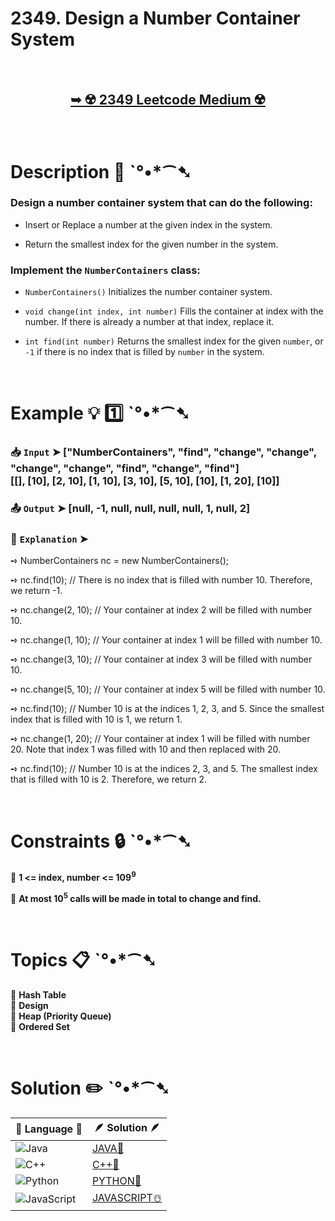 # 2349. Design a Number Container System

</br>

<h2 align="center"> 

<a href="https://leetcode.com/problems/design-a-number-container-system/description/?envType=daily-question&envId=2025-02-08"><strong>➥ ☢️ 2349 Leetcode Medium ☢️ </strong></a>
</h2>

</br>

# Description 📜 ˋ°•*⁀➷

### Design a number container system that can do the following:

- Insert or Replace a number at the given index in the system.

- Return the smallest index for the given number in the system.

### Implement the `NumberContainers` class:

- `NumberContainers()` Initializes the number container system.

- `void change(int index, int number)` Fills the container at index with the number. If there is already a number at that index, replace it.

- `int find(int number)` Returns the smallest index for the given `number`, or `-1` if there is no index that is filled by `number` in the system.

</br>

# Example 💡 1️⃣ ˋ°•*⁀➷

  ### 📥 `Input`  ➤ ["NumberContainers", "find", "change", "change", "change", "change", "find", "change", "find"]</br> [[], [10], [2, 10], [1, 10], [3, 10], [5, 10], [10], [1, 20], [10]]

  ### 📤 `Output`  ➤ [null, -1, null, null, null, null, 1, null, 2]

  ### 🔦 `Explanation`  ➤ 

➺ NumberContainers nc = new NumberContainers();

➺ nc.find(10); // There is no index that is filled with number 10. Therefore, we return -1.

➺ nc.change(2, 10); // Your container at index 2 will be filled with number 10.

➺ nc.change(1, 10); // Your container at index 1 will be filled with number 10.

➺ nc.change(3, 10); // Your container at index 3 will be filled with number 10.

➺ nc.change(5, 10); // Your container at index 5 will be filled with number 10.

➺ nc.find(10); // Number 10 is at the indices 1, 2, 3, and 5. Since the smallest index that is filled with 10 is 1, we return 1.

➺ nc.change(1, 20); // Your container at index 1 will be filled with number 20. Note that index 1 was filled with 10 and then replaced with 20. 

➺ nc.find(10); // Number 10 is at the indices 2, 3, and 5. The smallest index that is filled with 10 is 2. Therefore, we return 2.

</br>

# Constraints 🔒 ˋ°•*⁀➷

🔹 **1 <= index, number <= 109<sup>9</sup>** </br>

🔹 **At most 10<sup>5</sup> calls will be made in total to change and find.** </br>

</br>

# Topics 📋 ˋ°•*⁀➷

🔸 **Hash Table**  </br>
🔸 **Design**  </br>
🔸 **Heap (Priority Queue)**  </br>
🔸 **Ordered Set**  </br>

</br>

# Solution ✏️ ˋ°•*⁀➷

| 📒 Language 📒  | 🪶 Solution 🪶 |
| ------------- | ------------- |
|  ![Java](https://img.shields.io/badge/java-%23ED8B00.svg?style=for-the-badge&logo=openjdk&logoColor=white)  | [JAVA🍁](https://github.com/Prakhar-002/LEETCODE/blob/main/%F0%9F%8D%84%20Daily%20Challenge%202025%20%F0%9F%8D%B3/%F0%9F%94%AC%20Examine%20Thoroughly%20%F0%9F%A7%AC/02%20Feb%20%F0%9F%92%90/08%20-%2002%20-%202025%20---%202349.%20Design%20a%20Number%20Container%20System%20%E2%98%83%EF%B8%8F%20%F0%9F%8D%81%20%F0%9F%8D%B0%20%F0%9F%8E%B2/%F0%9F%8D%81JAVA%20-%202349.%20Design%20a%20Number%20Container%20System.java) |
|  ![C++](https://img.shields.io/badge/c++-%2300599C.svg?style=for-the-badge&logo=c%2B%2B&logoColor=white)  | [C++🎲](https://github.com/Prakhar-002/LEETCODE/blob/main/%F0%9F%8D%84%20Daily%20Challenge%202025%20%F0%9F%8D%B3/%F0%9F%94%AC%20Examine%20Thoroughly%20%F0%9F%A7%AC/02%20Feb%20%F0%9F%92%90/08%20-%2002%20-%202025%20---%202349.%20Design%20a%20Number%20Container%20System%20%E2%98%83%EF%B8%8F%20%F0%9F%8D%81%20%F0%9F%8D%B0%20%F0%9F%8E%B2/%F0%9F%8E%B2CPP%20-%202349.%20Design%20a%20Number%20Container%20System.cpp)  |
|  ![Python](https://img.shields.io/badge/python-3670A0?style=for-the-badge&logo=python&logoColor=ffdd54)    | [PYTHON🍰](https://github.com/Prakhar-002/LEETCODE/blob/main/%F0%9F%8D%84%20Daily%20Challenge%202025%20%F0%9F%8D%B3/%F0%9F%94%AC%20Examine%20Thoroughly%20%F0%9F%A7%AC/02%20Feb%20%F0%9F%92%90/08%20-%2002%20-%202025%20---%202349.%20Design%20a%20Number%20Container%20System%20%E2%98%83%EF%B8%8F%20%F0%9F%8D%81%20%F0%9F%8D%B0%20%F0%9F%8E%B2/%F0%9F%8D%B0PYTHON%20-%202349.%20Design%20a%20Number%20Container%20System.py) |
| ![JavaScript](https://img.shields.io/badge/javascript-%23323330.svg?style=for-the-badge&logo=javascript&logoColor=%23F7DF1E)   | [JAVASCRIPT☃️](https://github.com/Prakhar-002/LEETCODE/blob/main/%F0%9F%8D%84%20Daily%20Challenge%202025%20%F0%9F%8D%B3/%F0%9F%94%AC%20Examine%20Thoroughly%20%F0%9F%A7%AC/02%20Feb%20%F0%9F%92%90/08%20-%2002%20-%202025%20---%202349.%20Design%20a%20Number%20Container%20System%20%E2%98%83%EF%B8%8F%20%F0%9F%8D%81%20%F0%9F%8D%B0%20%F0%9F%8E%B2/%E2%98%83%EF%B8%8FJAVASCRIPT%20-%202349.%20Design%20a%20Number%20Container%20System.js) |
